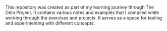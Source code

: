 This repository was created as part of my learning journey through The Odin Project. It contains various notes and examples that I compiled while working through the exercises and projects. It serves as a space for testing and experimenting with different concepts.
